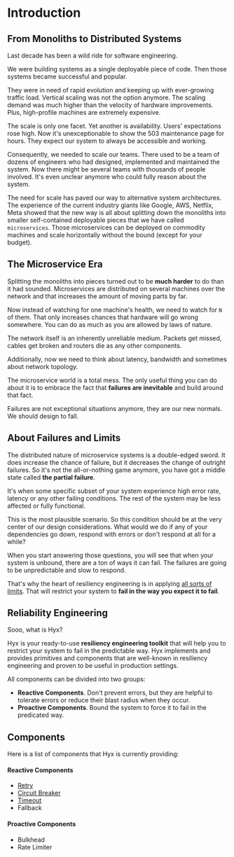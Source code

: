 # Introduction

## From Monoliths to Distributed Systems

Last decade has been a wild ride for software engineering. 

We were building systems as a single deployable piece of code. 
Then those systems became successful and popular. 

They were in need of rapid evolution and keeping up with ever-growing traffic load. 
Vertical scaling was not the option anymore. The scaling demand was much higher than the velocity of hardware improvements. 
Plus, high-profile machines are extremely expensive.

The scale is only one facet. Yet another is availability. 
Users' expectations rose high. Now it's unexceptionable to show the 503 maintenance page for hours. 
They expect our system to always be accessible and working.

Consequently, we needed to scale our teams. There used to be a team of dozens of engineers who had designed, implemented and maintained the system.
Now there might be several teams with thousands of people involved. It's even unclear anymore who could fully reason about the system.

The need for scale has paved our way to alternative system architectures. 
The experience of the current industry giants like Google, AWS, Netflix, Meta showed that the new way is all about 
splitting down the monoliths into smaller self-contained deployable pieces that we have called `microservices`. 
Those microservices can be deployed on commodity machines and scale horizontally without the bound (except for your budget).

## The Microservice Era

Splitting the monoliths into pieces turned out to be **much harder** to do than it had sounded. 
Microservices are distributed on several machines over the network and that increases the amount of moving parts by far.

Now instead of watching for one machine's health, we need to watch for `N` of them. 
That only increases chances that hardware will go wrong somewhere. 
You can do as much as you are allowed by laws of nature.

The network itself is an inherently unreliable medium. 
Packets get missed, cables get broken and routers die as any other components.

Additionally, now we need to think about latency, bandwidth and sometimes about network topology.

The microservice world is a total mess. 
The only useful thing you can do about it is to embrace the fact that **failures are inevitable** and build around that fact.

Failures are not exceptional situations anymore, they are our new normals. We should design to fall.

## About Failures and Limits

The distributed nature of microservice systems is a double-edged sword. 
It does increase the chance of failure, but it decreases the change of outright failures. 
So it's not the all-or-nothing game anymore, you have got a middle state called **the partial failure**.

It's when some specific subset of your system experience high error rate, latency or any other failing conditions. 
The rest of the system may be less affected or fully functional.

This is the most plausible scenario. So this condition should be at the very center of our design considerations. 
What would we do if any of your dependencies go down, respond with errors or don't respond at all for a while?

When you start answering those questions, you will see that when your system is unbound, there are a ton of ways it can fail.
The failures are going to be unpredictable and slow to respond.

That's why the heart of resiliency engineering is
in applying [all sorts of limits](https://bravenewgeek.com/take-it-to-the-limit-considerations-for-building-reliable-systems/).
That will restrict your system to **fail in the way you expect it to fail**.

## Reliability Engineering

Sooo, what is Hyx? 

Hyx is your ready-to-use **resiliency engineering toolkit** that will help you to restrict your system to fail in the predictable way.
Hyx implements and provides primitives and components that are well-known in resiliency engineering and proven to be useful in production settings.

All components can be divided into two groups:

- **Reactive Components**. Don't prevent errors, but they are helpful to tolerate errors or reduce their blast radius when they occur.
- **Proactive Components**. Bound the system to force it to fail in the predicated way.

## Components

Here is a list of components that Hyx is currently providing:

#### Reactive Components

- [Retry](./retry.md)
- [Circuit Breaker](./circuit_breakers.md)
- [Timeout](timeout.md)
- Fallback

#### Proactive Components

- Bulkhead
- Rate Limiter